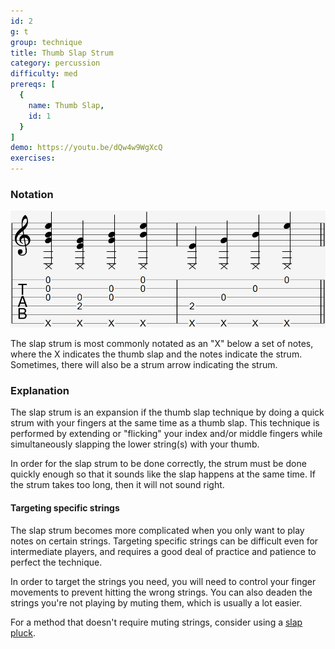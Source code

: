 ```yaml
---
id: 2
g: t
group: technique
title: Thumb Slap Strum
category: percussion
difficulty: med
prereqs: [
  {
    name: Thumb Slap,
    id: 1
  }
]
demo: https://youtu.be/dQw4w9WgXcQ
exercises:
---
```


### Notation

<div class="tabImg">
  <img src="thumb-slap-strum.jpg" />
</div>

The slap strum is most commonly notated as an "X" below a set of notes, where the X indicates the thumb slap and the notes indicate the strum. Sometimes, there will also be a strum arrow indicating the strum.

### Explanation

The slap strum is an expansion if the thumb slap technique by doing a quick strum with your fingers at the same time as a thumb slap. This technique is performed by extending or "flicking" your index and/or middle fingers while simultaneously slapping the lower string(s) with your thumb. 

In order for the slap strum to be done correctly, the strum must be done quickly enough so that it sounds like the slap happens at the same time. If the strum takes too long, then it will not sound right.

#### Targeting specific strings

The slap strum becomes more complicated when you only want to play notes on certain strings. Targeting specific strings can be difficult even for intermediate players, and requires a good deal of practice and patience to perfect the technique.

In order to target the strings you need, you will need to control your finger movements to prevent hitting the wrong strings. You can also deaden the strings you're not playing by <span class="tt" data-tip="stopping the strings from ringing">muting</span> them, which is usually a lot easier.

For a method that doesn't require muting strings, consider using a [slap pluck](4).